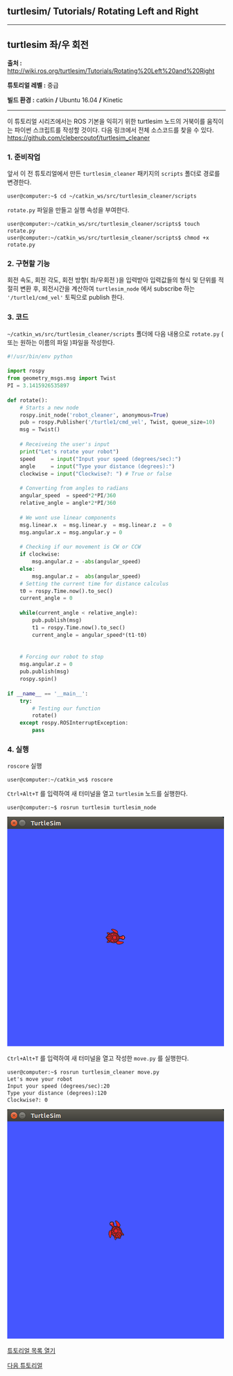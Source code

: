 ## turtlesim/ Tutorials/ Rotating Left and Right



---

## turtlesim 좌/우 회전

**출처 :**  <http://wiki.ros.org/turtlesim/Tutorials/Rotating%20Left%20and%20Right>

**튜토리얼 레벨 :**  중급

**빌드 환경 :**  catkin **/** Ubuntu 16.04 **/** Kinetic

---

이 튜토리얼 시리즈에서는 ROS 기본을 익히기 위한 turtlesim 노드의 거북이를 움직이는 파이썬 스크립트를 작성할 것이다. 다음 링크에서 전체 소스코드를 찾을 수 있다. <https://github.com/clebercoutof/turtlesim_cleaner>



### 1. 준비작업

앞서 이 전 튜토리얼에서 만든  `turtlesim_cleaner` 패키지의 `scripts` 폴더로 경로를 변경한다.

```
user@computer:~$ cd ~/catkin_ws/src/turtlesim_cleaner/scripts
```

`rotate.py` 파일을 만들고 실행 속성을 부여한다. 

```
user@computer:~/catkin_ws/src/turtlesim_cleaner/scripts$ touch rotate.py
user@computer:~/catkin_ws/src/turtlesim_cleaner/scripts$ chmod +x rotate.py
```



### 2. 구현할 기능

회전 속도, 회전 각도, 회전 방향( 좌/우회전 )을 입력받아 입력값들의 형식 및 단위를 적절히 변환 후, 회전시간을 계산하여  `turtlesim_node` 에서 subscribe 하는 `'/turtle1/cmd_vel'` 토픽으로 publish 한다.



### 3. 코드

`~/catkin_ws/src/turtlesim_cleaner/scripts` 폴더에 다음 내용으로  `rotate.py` ( 또는 원하는 이름의 파일 )파일을 작성한다.

```python
#!/usr/bin/env python

import rospy
from geometry_msgs.msg import Twist
PI = 3.1415926535897

def rotate():
    # Starts a new node
    rospy.init_node('robot_cleaner', anonymous=True)
    pub = rospy.Publisher('/turtle1/cmd_vel', Twist, queue_size=10)
    msg = Twist()

    # Receiveing the user's input
    print("Let's rotate your robot")
    speed     = input("Input your speed (degrees/sec):")
    angle     = input("Type your distance (degrees):")
    clockwise = input("Clockwise?: ") # True or false

    # Converting from angles to radians
    angular_speed  = speed*2*PI/360
    relative_angle = angle*2*PI/360

    # We wont use linear components
    msg.linear.x  = msg.linear.y  = msg.linear.z  = 0
    msg.angular.x = msg.angular.y = 0

    # Checking if our movement is CW or CCW
    if clockwise:
        msg.angular.z = -abs(angular_speed)
    else:
        msg.angular.z =  abs(angular_speed)
    # Setting the current time for distance calculus
    t0 = rospy.Time.now().to_sec()
    current_angle = 0

    while(current_angle < relative_angle):
        pub.publish(msg)
        t1 = rospy.Time.now().to_sec()
        current_angle = angular_speed*(t1-t0)


    # Forcing our robot to stop
    msg.angular.z = 0
    pub.publish(msg)
    rospy.spin()

if __name__ == '__main__':
    try:
        # Testing our function
        rotate()
    except rospy.ROSInterruptException:
        pass
```



### 4. 실행

`roscore` 실행

```
user@computer:~/catkin_ws$ roscore
```



`Ctrl+Alt+T` 를 입력하여 새 터미널을 열고 `turtlesim` 노드를 실행한다.

```
user@computer:~$ rosrun turtlesim turtlesim_node
```

![](../img/rotate_py_1.png)



`Ctrl+Alt+T` 를 입력하여 새 터미널을 열고 작성한  `move.py` 를 실행한다. 

```
user@computer:~$ rosrun turtlesim_cleaner move.py
Let's move your robot
Input your speed (degrees/sec):20
Type your distance (degrees):120
Clockwise?: 0
```

![](../img/rotate_py_2.png)



[튜토리얼 목록 열기](../README.md)

[다음 튜토리얼]()







